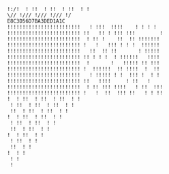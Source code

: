 `!:/!  ! !!  ! !!  ! !!  ! !`<br>
`\// !/// !/// !/// !/`<br>
`E8C3D56D7BA3DED1A1C`<br>
`!!!!!!!!!!!!!!!!!!!!!!!!   ! !!!  !!!!    ! ! ! !`  <br>
`!!!!!!!!!!!!!!!!!!!!!!!! !!   !! ! !!! !!!        !`<br>
`!!!!!!!!!!!!!!!!!!!!!!!!  ! !! !    !!  !! !!!!!!!` <br>
`!!!!!!!!!!!!!!!!!!!!!!!! !   !   !!! ! ! !  !!!!!!` <br>
`!!!!!!!!!!!!!!!!!!!!!!!!   !!  !! !!       ! !!!!!` <br>
`!!!!!!!!!!!!!!!!!!!!!!!! !! ! ! !  ! !!!!!!   !!!!` <br>
`!!!!!!!!!!!!!!!!!!!!!!!!  !       !   !!!!! !! !!!` <br>
`!!!!!!!!!!!!!!!!!!!!!!!! !  !!!!!!  !! !!!!  !  !!` <br>
`!!!!!!!!!!!!!!!!!!!!!!!!   ! !!!!! ! !  !!! !  ! !` <br>
`!!!!!!!!!!!!!!!!!!!!!!!! !!   !!!!     ! !!   !`    <br>
`!!!!!!!!!!!!!!!!!!!!!!!!  ! !! !!! !!!!   ! !!  !!!`<br>
`!!!!!!!!!!!!!!!!!!!!!!!! !   !  !!  !!! !!   ! ! !!`<br>
`!  ! !!  ! !!  ! !!  ! !`<br>
` ! !!  ! !!  ! !!  ! !`<br>
` !!  ! !!  ! !!  ! !`<br>
`!  ! !!  ! !!  ! !`<br>
` ! !!  ! !!  ! !`<br>
` !!  ! !!  ! !`<br>
`!  ! !!  ! !`<br>
` ! !!  ! !`<br>
` !!  ! !`<br>
`!  ! !`<br>
` ! !`<br>
` !`<br>
<br>
